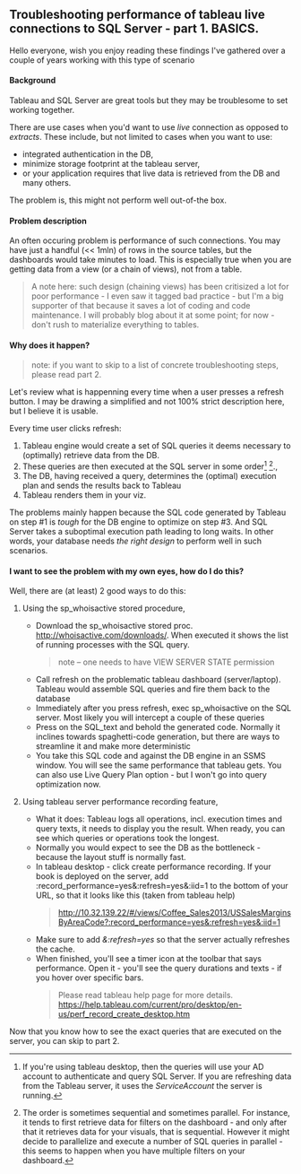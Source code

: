 ## Troubleshooting performance of tableau live connections to SQL Server - part 1. BASICS.

Hello everyone, wish you enjoy reading these findings I've gathered over a couple of years working with this type of scenario

#### Background

Tableau and SQL Server are great tools but they may be troublesome to set working together.

There are use cases when you'd want to use *live* connection as opposed to *extracts*. These include, but not limited to cases when you want to use:
* integrated authentication in the DB,
* minimize storage footprint at the tableau server, 
* or your application requires that live data is retrieved from the DB
and many others.

The problem is, this might not perform well out-of-the box.

#### Problem description

An often occuring problem is performance of such connections. You may have just a handful (<< 1mln) of rows in the source tables, but the dashboards would take minutes to load.
This is especially true when you are getting data from a view (or a chain of views), not from a table.

> A note here: such design (chaining views) has been critisized a lot for poor performance - I even saw it tagged bad practice - but I'm a big supporter of that because it saves a lot of coding and code maintenance. I will probably blog about it at some point; for now - don't rush to materialize everything to tables.

#### Why does it happen?

> note: if you want to skip to a list of concrete troubleshooting steps, please read part 2.

Let's review what is happenning every time when a user presses a refresh button. I may be drawing a simplified and not 100% strict description here, but I believe it is usable.

Every time user clicks refresh:
1. Tableau engine would create a set of SQL queries it deems necessary to (optimally) retrieve data from the DB.
2. These queries are then executed at the SQL server in some order[^1] [^2].,
3. The DB, having received a query, determines the (optimal) execution plan and sends the results back to Tableau
4. Tableau renders them in your viz.

The problems mainly happen because the SQL code generated by Tableau on step #1 is *tough* for the DB engine to optimize on step #3. And SQL Server takes a suboptimal execution path leading to long waits. In other words, your database needs *the right design* to perform well in such scenarios.

#### I want to see the problem with my own eyes, how do I do this?

Well, there are (at least) 2 good ways to do this:

1. Using the sp_whoisactive stored procedure,
   -  Download the sp_whoisactive stored proc. http://whoisactive.com/downloads/. When executed it shows the list of running processes with the SQL query.
      > note – one needs to have VIEW SERVER STATE permission
    - Call refresh on the problematic tableau dashboard (server/laptop). Tableau would assemble SQL queries and fire them back to the database
    - Immediately after you press refresh, exec sp_whoisactive on the SQL server. Most likely you will intercept a couple of these queries
    - Press on the SQL_text and behold the generated code. Normally it inclines towards spaghetti-code generation, but there are ways to streamline it and make more deterministic
    - You take this SQL code and against the DB engine in an SSMS window. You will see the same performance that tableau gets. You can also use Live Query Plan option - but I won't go into query optimization now.

2. Using tableau server performance recording feature,
   - What it does: Tableau logs all operations, incl. execution times and query texts, it needs to display you the result. When ready, you can see which queries or operations took the longest.
   - Normally you would expect to see the DB as the bottleneck - because the layout stuff is normally fast.
   - In tableau desktop - click create performance recording. If your book is deployed on the server, add :record_performance=yes&:refresh=yes&:iid=1 to the bottom of your URL, so that it looks like this (taken from tableau help)
     > http://10.32.139.22/#/views/Coffee_Sales2013/USSalesMarginsByAreaCode?:record_performance=yes&:refresh=yes&:iid=1
   - Make sure to add *&:refresh=yes* so that the server actually refreshes the cache.
   - When finished, you'll see a timer icon at the toolbar that says performance. Open it - you'll see the query durations and texts - if you hover over specific bars.
     > Please read tableau help page for more details.  https://help.tableau.com/current/pro/desktop/en-us/perf_record_create_desktop.htm

Now that you know how to see the exact queries that are executed on the server, you can skip to part 2.

[^1]: If you're using tableau desktop, then the queries will use your AD account to authenticate and query SQL Server. If you are refreshing data from the Tableau server, it uses the *ServiceAccount* the server is running.
[^2]: The order is sometimes sequential and sometimes parallel. For instance, it tends to first retrieve data for filters on the dashboard - and only after that it retrieves data for your visuals, that is sequential. However it might decide to parallelize and execute a number of SQL queries in parallel - this seems to happen when you have multiple filters on your dashboard.
